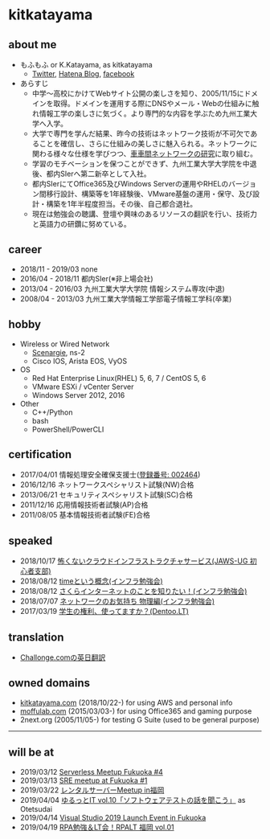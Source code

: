 # kitkatayama

## about me

* もふもふ or K.Katayama, as kitkatayama
  * [Twitter](https://twitter.com/kitkatayama), [Hatena Blog](https://moffumoffu.hatenablog.com/), [facebook](https://www.facebook.com/kitkazuokatayama)
* あらすじ
  * 中学～高校にかけてWebサイト公開の楽しさを知り、2005/11/15にドメインを取得。ドメインを運用する際にDNSやメール・Webの仕組みに触れ情報工学の楽しさに気づく。より専門的な内容を学ぶため九州工業大学へ入学。
  * 大学で専門を学んだ結果、昨今の技術はネットワーク技術が不可欠であることを確信し、さらに仕組みの美しさに魅入られる。ネットワークに関わる様々な仕様を学びつつ、[車車間ネットワークの研究](https://www.toyota-itc.com/publications/index.php?year=1&user=1167)に取り組む。
  * 学習のモチベーションを保つことができず、九州工業大学大学院を中退後、都内SIerへ第二新卒として入社。
  * 都内SIerにてOffice365及びWindows Serverの運用やRHELのバージョン間移行設計、構築等を1年経験後、VMware基盤の運用・保守、及び設計・構築を1年半程度担当。その後、自己都合退社。
  * 現在は勉強会の聴講、登壇や興味のあるリソースの翻訳を行い、技術力と英語力の研鑽に努めている。

## career

* 2018/11 - 2019/03 none
* 2016/04 - 2018/11 都内SIer(※非上場会社)
* 2013/04 - 2016/03 九州工業大学大学院 情報システム専攻(中退)
* 2008/04 - 2013/03 九州工業大学情報工学部電子情報工学科(卒業)

## hobby

* Wireless or Wired Network
  * [Scenargie](https://www.spacetime-eng.com/en/), ns-2
  * Cisco IOS, Arista EOS, VyOS
* OS
  * Red Hat Enterprise Linux(RHEL) 5, 6, 7 / CentOS 5, 6
  * VMware ESXi / vCenter Server
  * Windows Server 2012, 2016
* Other
  * C++/Python
  * bash
  * PowerShell/PowerCLI

## certification

* 2017/04/01 情報処理安全確保支援士([登録番号: 002464](https://riss.ipa.go.jp/r?r=002464))
* 2016/12/16 ネットワークスペシャリスト試験(NW)合格
* 2013/06/21 セキュリティスペシャリスト試験(SC)合格
* 2011/12/16 応用情報技術者試験(AP)合格
* 2011/08/05 基本情報技術者試験(FE)合格

## speaked
* 2018/10/17 [怖くないクラウドインフラストラクチャサービス(JAWS-UG 初心者支部)](https://moffumoffu.hatenablog.com/entry/2018/10/18/202840)
* 2018/08/12 [timeという概念(インフラ勉強会)](https://moffumoffu.hatenablog.com/entry/2018/10/18/204454)
* 2018/08/12 [さくらインターネットのことを知りたい！(インフラ勉強会)](https://moffumoffu.hatenablog.com/entry/2018/10/18/204454)
* 2018/07/07 [ネットワークのお気持ち 物理編(インフラ勉強会)](https://moffumoffu.hatenablog.com/entry/2018/08/04/092854)
* 2017/03/19 [学生の権利、使ってますか？(Dentoo.LT)](https://www.slideshare.net/KazuoKatayama/ss-73352980)

## translation

* [Challonge.comの英日翻訳](https://moffumoffu.hatenablog.com/entry/2019/03/02/184623)

## owned domains

* [kitkatayama.com](https://kitkatayama.com/) (2018/10/22-) for using AWS and personal info
* [moffulab.com](https://moffulab.com/) (2015/03/03-) for using Office365 and gaming purpose
* 2next.org (2005/11/05-) for testing G Suite (used to be general purpose)


---

## will be at

* 2019/03/12 [Serverless Meetup Fukuoka #4](https://serverless.connpass.com/event/120972/)
* 2019/03/13 [SRE meetup at Fukuoka #1](https://sre-fukuoka.connpass.com/event/119041/)
* 2019/03/22 [レンタルサーバーMeetup in福岡](https://pepabo.connpass.com/event/121825/)
* 2019/04/04 [ゆるっとIT vol.10「ソフトウェアテストの話を聞こう」](https://yurutto-it.connpass.com/event/123280/) as Otetsudai
* 2019/04/14 [Visual Studio 2019 Launch Event in Fukuoka](https://fukuten.connpass.com/event/121948/)
* 2019/04/19 [RPA勉強＆LT会！RPALT 福岡 vol.01](https://rpacommunity.connpass.com/event/123191/)
